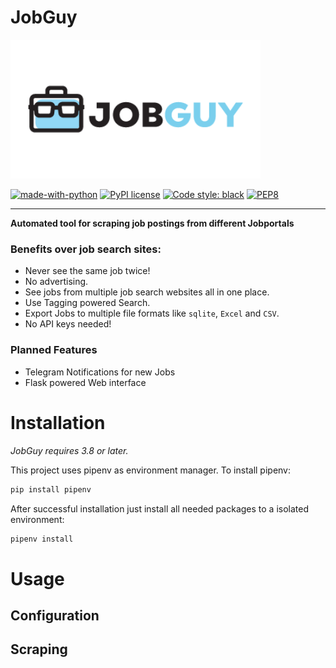 # JobGuy
<img src="logo/jobguy.png" alt="JobGuy Banner" width=400/><br/>

[![made-with-python](https://img.shields.io/badge/Made%20with-Python-1f425f.svg)](https://www.python.org/)
[![PyPI license](https://img.shields.io/pypi/l/ansicolortags.svg)](https://pypi.python.org/pypi/ansicolortags/)
[![Code style: black](https://img.shields.io/badge/code%20style-black-000000.svg)](https://github.com/psf/black)
[![PEP8](https://img.shields.io/badge/code%20style-pep8-orange.svg)](https://www.python.org/dev/peps/pep-0008/)
<hr>

**Automated tool for scraping job postings from different Jobportals**

### Benefits over job search sites:

* Never see the same job twice!
* No advertising.
* See jobs from multiple job search websites all in one place.
* Use Tagging powered Search.
* Export Jobs to multiple file formats like `sqlite`, `Excel` and `CSV`.
* No API keys needed!

### Planned Features 
* Telegram Notifications for new Jobs
* Flask powered Web interface

# Installation
_JobGuy requires 3.8 or later._

This project uses pipenv as environment manager. To install pipenv:

```markdown
pip install pipenv
```
After successful installation just install all needed packages to a isolated environment:

```markdown
pipenv install
```

# Usage

## Configuration

## Scraping

